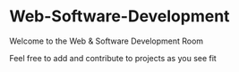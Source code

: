 # Web-Software-Development

Welcome to the Web & Software Development Room

Feel free to add and contribute to projects as you see fit
